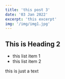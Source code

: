 ```yaml
---
title: 'this post 3'
date: '03 Jan 2022'
excerpt: 'this excerpt'
img: '/img/img1.jpg'
---
```


## This is Heading 2

- this list item 1
- this list item 2

this is just a text
